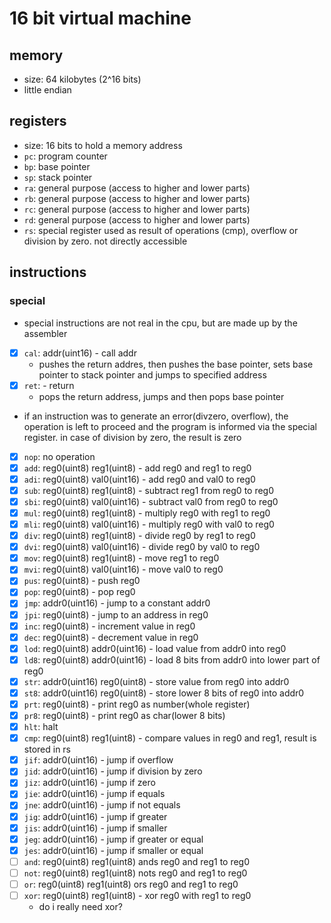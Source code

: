 # 16 bit virtual machine
## memory
 - size: 64 kilobytes (2^16 bits)
 - little endian

## registers
 - size: 16 bits to hold a memory address
 - `pc`: program counter
 - `bp`: base pointer
 - `sp`: stack pointer
 - `ra`: general purpose (access to higher and lower parts)
 - `rb`: general purpose (access to higher and lower parts)
 - `rc`: general purpose (access to higher and lower parts)
 - `rd`: general purpose (access to higher and lower parts)
 - `rs`: special register used as result of operations (cmp), overflow or division by zero. not directly accessible

## instructions
### special
  - special instructions are not real in the cpu, but are made up by the assembler
  - [x] `cal`: addr(uint16) - call addr
    - pushes the return addres, then pushes the base pointer, sets base pointer to stack pointer and jumps to specified address
  - [x] `ret`: - return
    - pops the return address, jumps and then pops base pointer

 - if an instruction was to generate an error(divzero, overflow), the operation is left to proceed and the program is informed via the special register. in case of division by zero, the result is zero
 - [x] `nop`: no operation
 - [x] `add`: reg0(uint8) reg1(uint8) - add reg0 and reg1 to reg0
 - [x] `adi`: reg0(uint8) val0(uint16) - add reg0 and val0 to reg0
 - [x] `sub`: reg0(uint8) reg1(uint8) - subtract reg1 from reg0 to reg0
 - [x] `sbi`: reg0(uint8) val0(uint16) - subtract val0 from reg0 to reg0
 - [x] `mul`: reg0(uint8) reg1(uint8) - multiply reg0 with reg1 to reg0
 - [x] `mli`: reg0(uint8) val0(uint16) - multiply reg0 with val0 to reg0
 - [x] `div`: reg0(uint8) reg1(uint8) - divide reg0 by reg1 to reg0
 - [x] `dvi`: reg0(uint8) val0(uint16) - divide reg0 by val0 to reg0
 - [x] `mov`: reg0(uint8) reg1(uint8) - move reg1 to reg0
 - [x] `mvi`: reg0(uint8) val0(uint16) - move val0 to reg0
 - [x] `pus`: reg0(uint8) - push reg0
 - [x] `pop`: reg0(uint8) - pop reg0
 - [x] `jmp`: addr0(uint16) - jump to a constant addr0
 - [x] `jpi`: reg0(uint8) - jump to an address in reg0
 - [x] `inc`: reg0(uint8) - increment value in reg0
 - [x] `dec`: reg0(uint8) - decrement value in reg0
 - [x] `lod`: reg0(uint8) addr0(uint16) - load value from addr0 into reg0
 - [x] `ld8`: reg0(uint8) addr0(uint16) - load 8 bits from addr0 into lower part of reg0
 - [x] `str`: addr0(uint16) reg0(uint8) - store value from reg0 into addr0
 - [x] `st8`: addr0(uint16) reg0(uint8) - store lower 8 bits of reg0 into addr0
 - [x] `prt`: reg0(uint8) - print reg0 as number(whole register)
 - [x] `pr8`: reg0(uint8) - print reg0 as char(lower 8 bits)
 - [x] `hlt`: halt
 - [x] `cmp`: reg0(uint8) reg1(uint8) - compare values in reg0 and reg1, result is stored in rs
 - [x] `jif`: addr0(uint16) - jump if overflow
 - [x] `jid`: addr0(uint16) - jump if division by zero
 - [x] `jiz`: addr0(uint16) - jump if zero
 - [x] `jie`: addr0(uint16) - jump if equals
 - [x] `jne`: addr0(uint16) - jump if not equals
 - [x] `jig`: addr0(uint16) - jump if greater
 - [x] `jis`: addr0(uint16) - jump if smaller
 - [x] `jeg`: addr0(uint16) - jump if greater or equal
 - [x] `jes`: addr0(uint16) - jump if smaller or equal
 - [ ] `and`: reg0(uint8) reg1(uint8) ands reg0 and reg1 to reg0
 - [ ] `not`: reg0(uint8) reg1(uint8) nots reg0 and reg1 to reg0
 - [ ] `or`:  reg0(uint8) reg1(uint8) ors reg0 and reg1 to reg0
 - [ ] `xor`: reg0(uint8) reg1(uint8) - xor reg0 with reg1 to reg0
    - do i really need xor?
